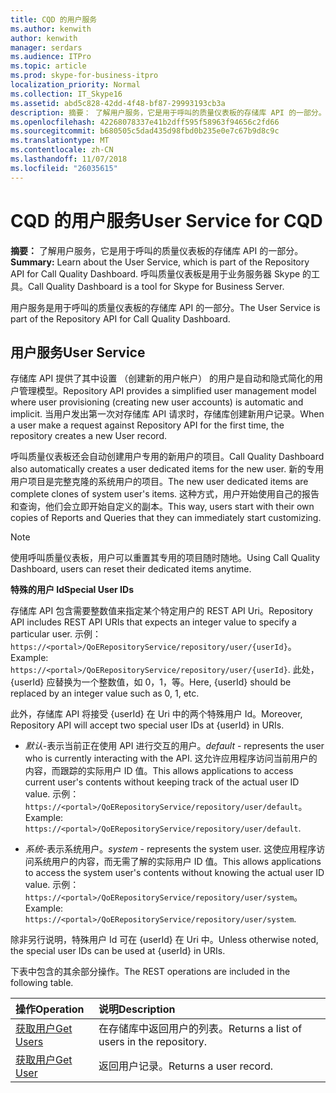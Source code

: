 ```yaml
---
title: CQD 的用户服务
ms.author: kenwith
author: kenwith
manager: serdars
ms.audience: ITPro
ms.topic: article
ms.prod: skype-for-business-itpro
localization_priority: Normal
ms.collection: IT_Skype16
ms.assetid: abd5c828-42dd-4f48-bf87-29993193cb3a
description: 摘要： 了解用户服务，它是用于呼叫的质量仪表板的存储库 API 的一部分。 呼叫质量仪表板是用于业务服务器 Skype 的工具。
ms.openlocfilehash: 42268078337e41b2dff595f58963f94656c2fd66
ms.sourcegitcommit: b680505c5dad435d98fbd0b235e0e7c67b9d8c9c
ms.translationtype: MT
ms.contentlocale: zh-CN
ms.lasthandoff: 11/07/2018
ms.locfileid: "26035615"
---
```

# <a name="user-service-for-cqd"></a><span data-ttu-id="2c4c5-104">CQD 的用户服务</span><span class="sxs-lookup"><span data-stu-id="2c4c5-104">User Service for CQD</span></span>
 
<span data-ttu-id="2c4c5-105">**摘要：** 了解用户服务，它是用于呼叫的质量仪表板的存储库 API 的一部分。</span><span class="sxs-lookup"><span data-stu-id="2c4c5-105">**Summary:** Learn about the User Service, which is part of the Repository API for Call Quality Dashboard.</span></span> <span data-ttu-id="2c4c5-106">呼叫质量仪表板是用于业务服务器 Skype 的工具。</span><span class="sxs-lookup"><span data-stu-id="2c4c5-106">Call Quality Dashboard is a tool for Skype for Business Server.</span></span>
  
<span data-ttu-id="2c4c5-107">用户服务是用于呼叫的质量仪表板的存储库 API 的一部分。</span><span class="sxs-lookup"><span data-stu-id="2c4c5-107">The User Service is part of the Repository API for Call Quality Dashboard.</span></span>
  
## <a name="user-service"></a><span data-ttu-id="2c4c5-108">用户服务</span><span class="sxs-lookup"><span data-stu-id="2c4c5-108">User Service</span></span>

<span data-ttu-id="2c4c5-109">存储库 API 提供了其中设置 （创建新的用户帐户） 的用户是自动和隐式简化的用户管理模型。</span><span class="sxs-lookup"><span data-stu-id="2c4c5-109">Repository API provides a simplified user management model where user provisioning (creating new user accounts) is automatic and implicit.</span></span> <span data-ttu-id="2c4c5-110">当用户发出第一次对存储库 API 请求时，存储库创建新用户记录。</span><span class="sxs-lookup"><span data-stu-id="2c4c5-110">When a user make a request against Repository API for the first time, the repository creates a new User record.</span></span> 
  
<span data-ttu-id="2c4c5-111">呼叫质量仪表板还会自动创建用户专用的新用户的项目。</span><span class="sxs-lookup"><span data-stu-id="2c4c5-111">Call Quality Dashboard also automatically creates a user dedicated items for the new user.</span></span> <span data-ttu-id="2c4c5-112">新的专用用户项目是完整克隆的系统用户的项目。</span><span class="sxs-lookup"><span data-stu-id="2c4c5-112">The new user dedicated items are complete clones of system user's items.</span></span> <span data-ttu-id="2c4c5-113">这种方式，用户开始使用自己的报告和查询，他们会立即开始自定义的副本。</span><span class="sxs-lookup"><span data-stu-id="2c4c5-113">This way, users start with their own copies of Reports and Queries that they can immediately start customizing.</span></span> 
  
> [!NOTE]
> <span data-ttu-id="2c4c5-114">使用呼叫质量仪表板，用户可以重置其专用的项目随时随地。</span><span class="sxs-lookup"><span data-stu-id="2c4c5-114">Using Call Quality Dashboard, users can reset their dedicated items anytime.</span></span> 
  
 <span data-ttu-id="2c4c5-115">**特殊的用户 Id**</span><span class="sxs-lookup"><span data-stu-id="2c4c5-115">**Special User IDs**</span></span>
  
<span data-ttu-id="2c4c5-116">存储库 API 包含需要整数值来指定某个特定用户的 REST API Uri。</span><span class="sxs-lookup"><span data-stu-id="2c4c5-116">Repository API includes REST API URIs that expects an integer value to specify a particular user.</span></span> <span data-ttu-id="2c4c5-117">示例： `https://<portal>/QoERepositoryService/repository/user/{userId}`。</span><span class="sxs-lookup"><span data-stu-id="2c4c5-117">Example:  `https://<portal>/QoERepositoryService/repository/user/{userId}`.</span></span> <span data-ttu-id="2c4c5-118">此处，{userId} 应替换为一个整数值，如 0，1，等。</span><span class="sxs-lookup"><span data-stu-id="2c4c5-118">Here, {userId} should be replaced by an integer value such as 0, 1, etc.</span></span>
  
<span data-ttu-id="2c4c5-119">此外，存储库 API 将接受 {userId} 在 Uri 中的两个特殊用户 Id。</span><span class="sxs-lookup"><span data-stu-id="2c4c5-119">Moreover, Repository API will accept two special user IDs at {userId} in URIs.</span></span>
  
-  <span data-ttu-id="2c4c5-120">*默认*-表示当前正在使用 API 进行交互的用户。</span><span class="sxs-lookup"><span data-stu-id="2c4c5-120">*default*  - represents the user who is currently interacting with the API.</span></span> <span data-ttu-id="2c4c5-121">这允许应用程序访问当前用户的内容，而跟踪的实际用户 ID 值。</span><span class="sxs-lookup"><span data-stu-id="2c4c5-121">This allows applications to access current user's contents without keeping track of the actual user ID value.</span></span> <span data-ttu-id="2c4c5-122">示例： ` https://<portal>/QoERepositoryService/repository/user/default`。</span><span class="sxs-lookup"><span data-stu-id="2c4c5-122">Example: ` https://<portal>/QoERepositoryService/repository/user/default`.</span></span>
    
-  <span data-ttu-id="2c4c5-123">*系统*-表示系统用户。</span><span class="sxs-lookup"><span data-stu-id="2c4c5-123">*system*  - represents the system user.</span></span> <span data-ttu-id="2c4c5-124">这使应用程序访问系统用户的内容，而无需了解的实际用户 ID 值。</span><span class="sxs-lookup"><span data-stu-id="2c4c5-124">This allows applications to access the system user's contents without knowing the actual user ID value.</span></span> <span data-ttu-id="2c4c5-125">示例： `https://<portal>/QoERepositoryService/repository/user/system`。</span><span class="sxs-lookup"><span data-stu-id="2c4c5-125">Example: `https://<portal>/QoERepositoryService/repository/user/system`.</span></span>
    
<span data-ttu-id="2c4c5-126">除非另行说明，特殊用户 Id 可在 {userId} 在 Uri 中。</span><span class="sxs-lookup"><span data-stu-id="2c4c5-126">Unless otherwise noted, the special user IDs can be used at {userId} in URIs.</span></span> 
  
<span data-ttu-id="2c4c5-127">下表中包含的其余部分操作。</span><span class="sxs-lookup"><span data-stu-id="2c4c5-127">The REST operations are included in the following table.</span></span>
  
|<span data-ttu-id="2c4c5-128">**操作**</span><span class="sxs-lookup"><span data-stu-id="2c4c5-128">**Operation**</span></span>|<span data-ttu-id="2c4c5-129">**说明**</span><span class="sxs-lookup"><span data-stu-id="2c4c5-129">**Description**</span></span>|
|:-----|:-----|
|[<span data-ttu-id="2c4c5-130">获取用户</span><span class="sxs-lookup"><span data-stu-id="2c4c5-130">Get Users</span></span>](get-users.md) <br/> |<span data-ttu-id="2c4c5-131">在存储库中返回用户的列表。</span><span class="sxs-lookup"><span data-stu-id="2c4c5-131">Returns a list of users in the repository.</span></span>  <br/> |
|[<span data-ttu-id="2c4c5-132">获取用户</span><span class="sxs-lookup"><span data-stu-id="2c4c5-132">Get User</span></span>](get-user.md) <br/> |<span data-ttu-id="2c4c5-133">返回用户记录。</span><span class="sxs-lookup"><span data-stu-id="2c4c5-133">Returns a user record.</span></span>  <br/> |
   

